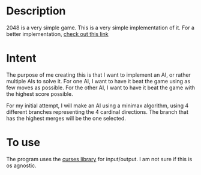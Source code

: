 # Description
2048 is a very simple game. This is a very simple implementation of it.
For a better implementation, [check out this link](https://gabrielecirulli.github.io/2048/)

# Intent
The purpose of me creating this is that I want to implement an AI, or rather multiple AIs to solve it.
For one AI, I want to have it beat the game using as few moves as possible.
For the other AI, I want to have it beat the game with the highest score possible.

For my initial attempt, I will make an AI using a minimax algorithm, using 4 different branches representing the 4 cardinal directions. The branch that has the highest merges will be the one selected.

# To use
The program uses the [curses library](https://docs.python.org/3/howto/curses.html) for input/output. I am not sure if this is os agnostic.
